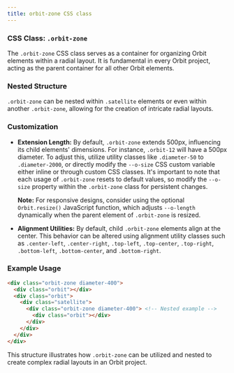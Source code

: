 ```yaml
---
title: orbit-zone CSS class
---
```

### CSS Class: `.orbit-zone`

The `.orbit-zone` CSS class serves as a container for organizing Orbit elements within a radial layout. It is fundamental in every Orbit project, acting as the parent container for all other Orbit elements.

### Nested Structure

`.orbit-zone` can be nested within `.satellite` elements or even within another `.orbit-zone`, allowing for the creation of intricate radial layouts.

### Customization

- **Extension Length:** By default, `.orbit-zone` extends 500px, influencing its child elements' dimensions. For instance, `.orbit-12` will have a 500px diameter. To adjust this, utilize utility classes like `.diameter-50` to `.diameter-2000`, or directly modify the `--o-size` CSS custom variable either inline or through custom CSS classes. It's important to note that each usage of `.orbit-zone` resets to default values, so modify the `--o-size` property within the `.orbit-zone` class for persistent changes.

  **Note:** For responsive designs, consider using the optional `Orbit.resize()` JavaScript function, which adjusts `--o-length` dynamically when the parent element of `.orbit-zone` is resized.

- **Alignment Utilities:** By default, child `.orbit-zone` elements align at the center. This behavior can be altered using alignment utility classes such as `.center-left`, `.center-right`, `.top-left`, `.top-center`, `.top-right`, `.bottom-left`, `.bottom-center`, and `.bottom-right`.

### Example Usage

```html
<div class="orbit-zone diameter-400">
  <div class="orbit"></div>
  <div class="orbit">
    <div class="satellite">
      <div class="orbit-zone diameter-400"> <!-- Nested example -->
        <div class="orbit"></div>
      </div>
    </div>
  </div>
</div>
```

This structure illustrates how `.orbit-zone` can be utilized and nested to create complex radial layouts in an Orbit project.